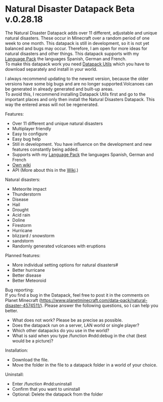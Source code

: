 # Natural Disaster Datapack Beta v.0.28.18

The Natural Disaster Datapack adds over 11 different, adjustable and unique natural disasters. These occur in Minecraft over a random period of
one week to one month.
This datapack is still in development, so it is not yet balanced and bugs may occur. Therefore, I am open for more ideas for natural disasters
and other things.
This datapack supports with my [Language Pack](http://adfoc.us/51488274977668) the languages Spanish, German and French.                   
To make this datapack work you need [Datapack Utils](https://www.planetminecraft.com/data-pack/datapack-utils/) which you have to download separately and install in your world.

I always recommend updating to the newest version, because the older versions have some big bugs and are no longer supported.Volcanoes can be generated in already generated and built-up areas.                                                                                 
To avoid this, I recommend installing Datapack Utils first and go to the important places and only then install the Natural Disasters Datapack. This way the entered areas will not be regenerated.


Features:
  - Over 11 different and unique natural disasters
  - Multiplayer friendly
  - Easy to configure
  - Easy bug help
  - Still in development. You have influence on the development and new features constantly being added.
  - Supports with my [Language Pack](http://adfoc.us/51488274977668) the languages Spanish, German and French
  - [Own wiki](https://github.com/2mal3/Natural-Disaster-Datapack/wiki)
  - API  (More about this in the [Wiki](https://github.com/2mal3/Natural-Disaster-Datapack/wiki).)


Natural disasters:
  - Meteorite impact
  - Thunderstorm
  - Disease
  - Hail
  - Drought
  - Acid rain
  - Doline
  - Firestorm
  - Hurricane
  - blizzard / snowstorm
  - sandstorm
  - Randomly generated volcanoes with eruptions


Planned features:
  - More individual setting options for natural disasters#
  - Better hurricane
  - Better disease
  - Better Meteoroid


Bug reporting:                                                                      
  If you find a bug in the Datapack, feel free to post it in the comments on Planet Minecraft (https://www.planetminecraft.com/data-pack/natural-disaster-4574511/). Please answer the following questions, so I can help you better.

  - What does not work? Please be as precise as possible.
  - Does the datapack run on a server, LAN world or single player?
  - Which other datapacks do you use in the world?
  - What is said when you type /function #ndd:debug in the chat (best would be a picture)?


 Installation:
  - Download the file.
  - Move the folder in the file to a datapack folder in a world of your choice.


Uninstall:
  - Enter /function #ndd:uninstall
  - Confirm that you want to uninstall
  - Optional: Delete the datapack from the folder
